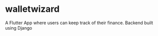 # walletwizard

A Flutter  App where users can keep track of their finance.
Backend built using Django 

 
 
